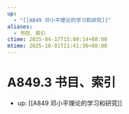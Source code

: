 ```yaml
---
up:
  - "[[A849 邓小平理论的学习和研究]]"
aliases:
  - 书目、索引
ctime: 2025-04-17T15:00:14+08:00
mtime: 2025-10-01T11:41:36+08:00
---
```


# A849.3 书目、索引

- up: [[A849 邓小平理论的学习和研究]]
